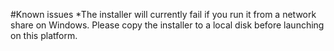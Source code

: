 #Known issues
*The installer will currently fail if you run it from a network share on Windows. Please copy the installer to a local disk before launching on this platform.